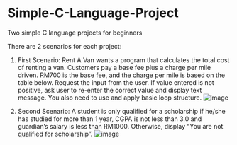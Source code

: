 # Simple-C-Language-Project
Two simple C language projects for beginners

There are 2 scenarios for each project:

1. First Scenario: Rent A Van wants a program that calculates the total cost of renting a van. Customers pay a base fee plus a charge per mile driven. RM700 is the base fee, and the charge per mile is based on the table below. Request the input from the user. If value entered is not positive, ask user to re-enter the correct value and display text message. You also need to use and apply basic loop structure.
![image](https://github.com/lvkmannn/Simple-C-Language-Project/assets/157407244/3ba52caf-30b0-427b-b07d-435c8287a0a6)

2. Second Scenario: A student is only qualified for a scholarship if he/she has studied for more than 1 year, CGPA is not less than 3.0 and guardian’s salary is less than RM1000. Otherwise, display “You are not qualified for scholarship”.
![image](https://github.com/lvkmannn/Simple-C-Language-Project/assets/157407244/dfb28a0b-766d-4d46-bddd-23ca297e63d5)
